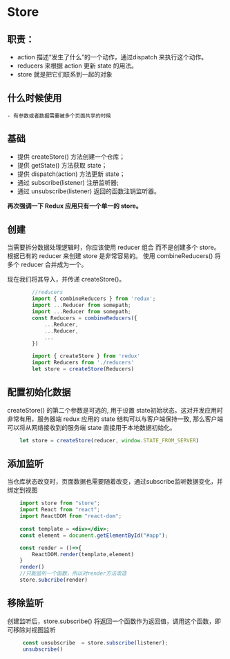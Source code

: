 # Store
## 职责：
- action 描述“发生了什么”的一个动作，通过dispatch 来执行这个动作。
- reducers 来根据 action 更新 state 的用法。
- store 就是把它们联系到一起的对象

## 什么时候使用
    - 有参数或者数据需要被多个页面共享的时候
## 基础 
- 提供 createStore() 方法创建一个仓库；
- 提供 getState() 方法获取 state；
- 提供 dispatch(action) 方法更新 state；
- 通过 subscribe(listener) 注册监听器;
- 通过 unsubscribe(listener) 返回的函数注销监听器。

**再次强调一下 Redux 应用只有一个单一的 store。**

## 创建

当需要拆分数据处理逻辑时，你应该使用 reducer 组合 而不是创建多个 store。
根据已有的 reducer 来创建 store 是非常容易的。
使用 combineReducers() 将多个 reducer 合并成为一个。

现在我们将其导入，并传递 createStore()。

``` js
        //reducers
        import { combineReducers } from 'redux';
        import ...Reducer from somepath;
        import ...Reducer from somepath;
        const Reducers = combineReducers({
            ...Reducer,
            ...Reducer,
            ...
        })
```

``` js
        import { createStore } from 'redux'
        import Reducers from './reducers'
        let store = createStore(Reducers)
```


## 配置初始化数据
createStore() 的第二个参数是可选的, 用于设置 state初始状态。这对开发应用时非常有用，服务器端 redux 应用的 state 结构可以与客户端保持一致, 那么客户端可以将从网络接收到的服务端 state 直接用于本地数据初始化。

``` js
    let store = createStore(reducer, window.STATE_FROM_SERVER)
```
## 添加监听

当仓库状态改变时，页面数据也需要随着改变，通过subscribe监听数据变化，并绑定到视图

```jsx
    import store from "store";
    import React from "react";
    import ReactDOM from "react-dom";
    
    const template = <div></div>;
    const element = document.getElementById("#app");

    const render = ()=>{
        ReactDOM.render(template,element)
    }
    render()
    //只能监听一个函数，所以对render方法改造
    store.subcribe(render)
```

## 移除监听
创建监听后，store.subscribe() 将返回一个函数作为返回值，调用这个函数，即可移除对视图监听

```js
     const unsubscribe  = store.subscribe(listener);
     unsubscribe()
```